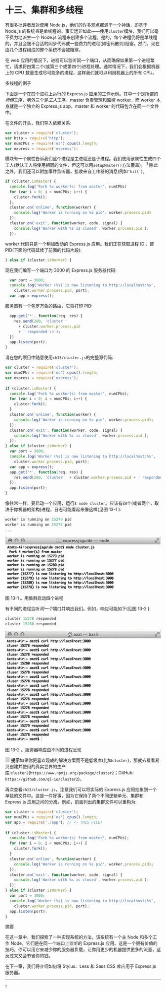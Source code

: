 # 十三、集群和多线程

有很多批评者反对使用 Node.js，他们的许多观点都源于一个神话，即基于 Node.js 的系统*有*是单线程的。事实远非如此——使用`cluster`模块，我们可以毫不费力地派生一个 Node.js 流程来创建多个流程。是的，每个进程仍将是单线程的，并且会被不合适的同步代码或一些费力的进程(如密码散列)阻塞。然而，现在由几个进程组成的整个系统不会被阻塞。

在 web 应用的情况下，进程可以监听同一个端口，从而确保如果第一个进程繁忙，请求将由第二个(或第三个或第四个)进程处理。通常情况下，我们会根据机器上的 CPU 数量生成尽可能多的进程，这样我们就可以利用机器上的所有 CPU。

多线程的例子

下面是一个在四个进程上运行的 Express.js 应用的工作示例。其中一个是所谓的*师傅*工序，另外三个是*工人*工序。master 负责管理和监控 worker，而 worker 本身就是一个独立的 Express.js app。master 和 worker 的代码包含在同一个文件中。

在文件的开头，我们导入依赖关系:

```js
var cluster = require('cluster');
var http = require('http');
var numCPUs = require('os').cpus().length;
var express = require('express');

```

模块有一个属性告诉我们这个进程是主进程还是子进程。我们使用该属性生成四个工人(默认工人将使用相同的文件，但这可以用`setupMaster()`方法覆盖)。 <sup>1</sup> 除此之外，我们还可以附加事件监听器，接收来自工作器的消息(例如`'kill'`)。

```js
if (cluster.isMaster) {
  console.log('Fork %s worker(s) from master', numCPUs)
  for (var i = 0; i < numCPUs; i++) {
    cluster.fork();
  };
  cluster.on('online', function(worker) {
    console.log('Worker is running on %s pid', worker.process.pid)
  });
  cluster.on('exit', function(worker, code, signal) {
    console.log('Worker with %s is closed', worker.process.pid );
  });

```

worker 代码只是一个稍加改动的 Express.js 应用。我们正在获取进程 ID ，即 PID(下面的代码延续了前面的代码片段):

```js
} else if (cluster.isWorker) {

```

现在我们编写一个端口为 3000 的 Express.js 服务器代码:

```js
  var port = 3000;
  console.log('Worker (%s) is now listening to http://localhost:%s',
    cluster.worker.process.pid, port);
  var app = express();

```

服务器有一个包罗万象的路由，它将打印 PID:

```js
  app.get('*', function(req, res) {
    res.send(200, 'cluster '
      + cluster.worker.process.pid
      + ' responded \n');
  })
  app.listen(port);
}

```

请在您的项目中随意使用`ch13/cluster.js`的完整源代码:

```js
var cluster = require('cluster');
var numCPUs = require('os').cpus().length;
var express = require('express');

if (cluster.isMaster) {
  console.log('Fork %s worker(s) from master', numCPUs);
  for (var i = 0; i < numCPUs; i++) {
    cluster.fork();
  }
  cluster.on('online', function(worker) {
    console.log('Worker is running on %s pid', worker.process.pid);
  });
  cluster.on('exit', function(worker, code, signal) {
    console.log('Worker with %s is closed', worker.process.pid );
  });
} else if (cluster.isWorker) {
  var port = 3000;
  console.log('Worker (%s) is now listening to http://localhost:%s',
    cluster.worker.process.pid, port);
  var app = express();
  app.get('*', function(req, res) {
    res.send(200, 'cluster ' + cluster.worker.process.pid + ' responded \n');
  });
  app.listen(port);
}

```

像往常一样，要启动一个应用，运行`$ node cluster`。应该有四个(或者两个，取决于你机器的架构)进程，日志可能看起来像这样(见图 13-1 ):

```js
worker is running on 15279 pid
worker is running on 15277 pid
...

```

![9781484200384_Fig13-01.jpg](img/9781484200384_Fig13-01.jpg)

图 13-1 。用集群启动四个进程

有不同的进程监听*同一个*端口并响应我们。例如，响应可能如下(见图 13-2 ):

```js
cluster 15278 responded
cluster 15280 responded

```

![9781484200384_Fig13-02.jpg](img/9781484200384_Fig13-02.jpg)

图 13-2 。服务器响应由不同的进程呈现

![Image](img/sq.jpg) **提示**如果你更喜欢现成的解决方案而不是低级库(比如`cluster`)，那就去看看易贝创建并使用的真实世界的生产库:`cluster2`(`https://www.npmjs.org/package/cluster2`；GitHub: `https://github.com/ql-io/cluster2`)。

再次查看`ch13/cluster.js`，注意我们可以将实际的 Express.js 应用抽象到一个单独的文件中。这是一件好事，因为它保持了两个不同逻辑单元、集群和 Express.js 应用之间的分离。例如，前面列出的集群文件可以重构为:

```js
var cluster = require('cluster');
var numCPUs = require('os').cpus().length;
var app = require('./app'); // <- THIS FILE!

if (cluster.isMaster) {
  console.log('Fork %s worker(s) from master', numCPUs);
  for (var i = 0; i < numCPUs; i++) {
    cluster.fork();
  }
  cluster.on('online', function(worker) {
    console.log('Worker is running on %s pid', worker.process.pid);
  });
  cluster.on('exit', function(worker, code, signal) {
    console.log('Worker with %s is closed', worker.process.pid );
  });
} else if (cluster.isWorker) {
  var port = 3000;
  console.log('Worker (%s) is now listening to http://localhost:%s',
    cluster.worker.process.pid, port);
  app.listen(port);
}

```

摘要

在这一章中，我们探索了一种实现系统的方法，该系统有一个主 Node 和多个工作 Node，它们是在同一个端口上监听的 Express.js 应用。这是一个很有价值的技巧，你可以用它来减少你的服务器负载，让你用更少的机器提供更多的流量，这反过来又会节省你的钱。

在下一章，我们将介绍如何将 Stylus、Less 和 Sass CSS 库应用于 Express.js 服务器。

__________________

<sup>1</sup>